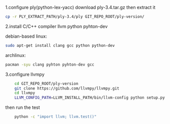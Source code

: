 1.configure ply(python-lex-yacc)
download ply-3.4.tar.gz then extract it
```bash
cp -r PLY_EXTRACT_PATH/ply-3.4/ply GIT_REPO_ROOT/ply-version/
```
2.install C/C++ compiler llvm python pyhton-dev


debian-based linux:
```bash
sudo apt-get install clang gcc python python-dev
```

archlinux:
```bash
pacman -syu clang pyhton pyhton-dev gcc
```
3.configure llvmpy
```bash
    cd GIT_REPO_ROOT/ply-version
    git clone https://github.com/llvmpy/llvmpy.git
    cd llvmpy
    LLVM_CONFIG_PATH=LLVM_INSTALL_PATH/bin/llvm-config python setup.py install
```
then run the test
```bash
    python -c "import llvm; llvm.test()"
```
